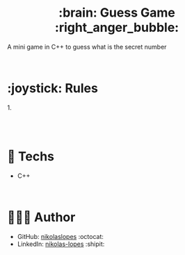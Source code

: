 <div align="center">
  <h1><strong>	:brain: Guess Game :right_anger_bubble: </strong></h1>
</div>
  <p>A mini game in C++ to guess what is the secret number</p>
<br>
 <h1><strong>	:joystick: Rules </strong></h1>
1. 



 
 <br><br>
# 🚀 Techs
- C++
    
 <br>
   
# 👨🏻‍💻 Author

- GitHub: [nikolaslopes](https://github.com/nikolaslopes) :octocat:
- LinkedIn: [nikolas-lopes](https://www.linkedin.com/in/nikolas-lopes-b06524209/) :shipit:
